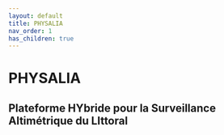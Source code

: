 ```yaml
---
layout: default
title: PHYSALIA
nav_order: 1
has_children: true
---
```


# PHYSALIA

## Plateforme HYbride pour la Surveillance Altimétrique du LIttoral
